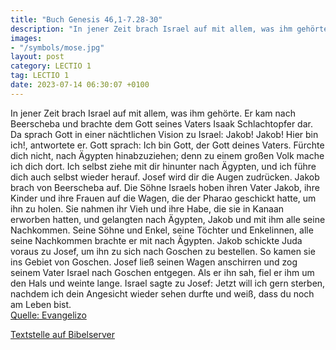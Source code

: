 ```yaml
---
title: "Buch Genesis 46,1-7.28-30"
description: "In jener Zeit brach Israel auf mit allem, was ihm gehörte. Er kam nach Beerscheba und brachte dem Gott seines Vaters Isaak Schlachtopfer dar. Da sprach Gott in einer nächtlichen Vision zu Israel: Jakob! Jakob! Hier bin ich!, antwortete er. Gott sprach: Ich bin Gott, der Gott dein...."
images:
- "/symbols/mose.jpg"
layout: post
category: LECTIO 1
tag: LECTIO 1
date: 2023-07-14 06:30:07 +0100
---
```

In jener Zeit brach Israel auf mit allem, was ihm gehörte. Er kam nach Beerscheba und brachte dem Gott seines Vaters Isaak Schlachtopfer dar.
Da sprach Gott in einer nächtlichen Vision zu Israel: Jakob! Jakob! Hier bin ich!, antwortete er.
Gott sprach: Ich bin Gott, der Gott deines Vaters.<!--more--> Fürchte dich nicht, nach Ägypten hinabzuziehen; denn zu einem großen Volk mache ich dich dort.
Ich selbst ziehe mit dir hinunter nach Ägypten, und ich führe dich auch selbst wieder herauf. Josef wird dir die Augen zudrücken.
Jakob brach von Beerscheba auf. Die Söhne Israels hoben ihren Vater Jakob, ihre Kinder und ihre Frauen auf die Wagen, die der Pharao geschickt hatte, um ihn zu holen.
Sie nahmen ihr Vieh und ihre Habe, die sie in Kanaan erworben hatten, und gelangten nach Ägypten, Jakob und mit ihm alle seine Nachkommen.
Seine Söhne und Enkel, seine Töchter und Enkelinnen, alle seine Nachkommen brachte er mit nach Ägypten.
Jakob schickte Juda voraus zu Josef, um ihn zu sich nach Goschen zu bestellen. So kamen sie ins Gebiet von Goschen.
Josef ließ seinen Wagen anschirren und zog seinem Vater Israel nach Goschen entgegen. Als er ihn sah, fiel er ihm um den Hals und weinte lange.
Israel sagte zu Josef: Jetzt will ich gern sterben, nachdem ich dein Angesicht wieder sehen durfte und weiß, dass du noch am Leben bist.<br>
[Quelle: Evangelizo](https://evangeliumtagfuertag.org/DE/gospel)

[Textstelle auf Bibelserver](https://www.bibleserver.com/EU/1.Mose46,1-7.28-30)
